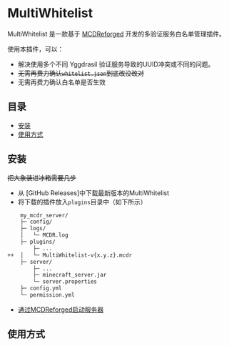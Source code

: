 # MultiWhitelist

MultiWhitelist 是一款基于 [MCDReforged](https://mcdreforged.com/) 开发的多验证服务白名单管理插件。

使用本插件，可以：

- 解决使用多个不同 Yggdrasil 验证服务导致的UUID冲突或不同的问题。
- ~~无需再费力确认`whitelist.json`到底改没改对~~
- 无需再费力确认白名单是否生效

## 目录

- [安装](#安装)
- [使用方式](#使用方式)

## 安装

~~把大象装进冰箱需要几步~~

- 从 [GitHub Releases]中下载最新版本的MultiWhitelist
- 将下载的插件放入`plugins`目录中（如下所示）

```bash
    my_mcdr_server/
    ├─ config/
    ├─ logs/
    │   └─ MCDR.log
    ├─ plugins/
        ├─ ...
++  │   └─ MultiWhitelist-v{x.y.z}.mcdr
    ├─ server/
        ├─ ...
        ├─ minecraft_server.jar
        └─ server.properties
    ├─ config.yml
    └─ permission.yml
```

- [通过MCDReforged启动服务器](https://docs.mcdreforged.com/zh-cn/latest/quick_start/first_run.html#run)

## 使用方式



## 
